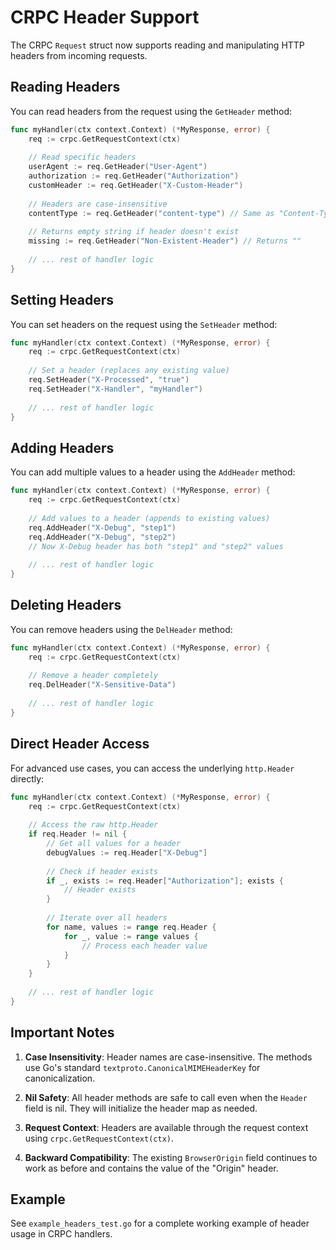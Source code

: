 # CRPC Header Support

The CRPC `Request` struct now supports reading and manipulating HTTP headers from incoming requests.

## Reading Headers

You can read headers from the request using the `GetHeader` method:

```go
func myHandler(ctx context.Context) (*MyResponse, error) {
    req := crpc.GetRequestContext(ctx)
    
    // Read specific headers
    userAgent := req.GetHeader("User-Agent")
    authorization := req.GetHeader("Authorization")
    customHeader := req.GetHeader("X-Custom-Header")
    
    // Headers are case-insensitive
    contentType := req.GetHeader("content-type") // Same as "Content-Type"
    
    // Returns empty string if header doesn't exist
    missing := req.GetHeader("Non-Existent-Header") // Returns ""
    
    // ... rest of handler logic
}
```

## Setting Headers

You can set headers on the request using the `SetHeader` method:

```go
func myHandler(ctx context.Context) (*MyResponse, error) {
    req := crpc.GetRequestContext(ctx)
    
    // Set a header (replaces any existing value)
    req.SetHeader("X-Processed", "true")
    req.SetHeader("X-Handler", "myHandler")
    
    // ... rest of handler logic
}
```

## Adding Headers

You can add multiple values to a header using the `AddHeader` method:

```go
func myHandler(ctx context.Context) (*MyResponse, error) {
    req := crpc.GetRequestContext(ctx)
    
    // Add values to a header (appends to existing values)
    req.AddHeader("X-Debug", "step1")
    req.AddHeader("X-Debug", "step2")
    // Now X-Debug header has both "step1" and "step2" values
    
    // ... rest of handler logic
}
```

## Deleting Headers

You can remove headers using the `DelHeader` method:

```go
func myHandler(ctx context.Context) (*MyResponse, error) {
    req := crpc.GetRequestContext(ctx)
    
    // Remove a header completely
    req.DelHeader("X-Sensitive-Data")
    
    // ... rest of handler logic
}
```

## Direct Header Access

For advanced use cases, you can access the underlying `http.Header` directly:

```go
func myHandler(ctx context.Context) (*MyResponse, error) {
    req := crpc.GetRequestContext(ctx)
    
    // Access the raw http.Header
    if req.Header != nil {
        // Get all values for a header
        debugValues := req.Header["X-Debug"]
        
        // Check if header exists
        if _, exists := req.Header["Authorization"]; exists {
            // Header exists
        }
        
        // Iterate over all headers
        for name, values := range req.Header {
            for _, value := range values {
                // Process each header value
            }
        }
    }
    
    // ... rest of handler logic
}
```

## Important Notes

1. **Case Insensitivity**: Header names are case-insensitive. The methods use Go's standard `textproto.CanonicalMIMEHeaderKey` for canonicalization.

2. **Nil Safety**: All header methods are safe to call even when the `Header` field is nil. They will initialize the header map as needed.

3. **Request Context**: Headers are available through the request context using `crpc.GetRequestContext(ctx)`.

4. **Backward Compatibility**: The existing `BrowserOrigin` field continues to work as before and contains the value of the "Origin" header.

## Example

See `example_headers_test.go` for a complete working example of header usage in CRPC handlers.
